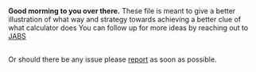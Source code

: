 ##
**Good morming to you over there.**
These file is meant to give a better illustration of what way and strategy towards achieving a better clue of what calculator does
You can follow up for more ideas by reaching out to [JABS](https://github.com/JABS081)
##
Or should there be any issue please [report](https://github.com/JABS081/calculator/issues) as soon as possible.

